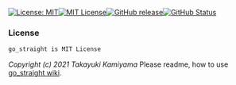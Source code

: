 [![License: MIT](https://img.shields.io/badge/License-MIT-yellow.svg)](https://opensource.org/licenses/MIT)[![MIT License](http://img.shields.io/badge/license-MIT-blue.svg?style=flat)](LICENSE)[![GitHub release](https://img.shields.io/github/release/takkii/go_straight.svg?style=flat)](GitHub)[![GitHub Status](https://img.shields.io/github/last-commit/takkii/go_straight.svg?style=flat)](GitHub)

### License

```markdown
go_straight is MIT License
```

_Copyright (c) 2021 Takayuki Kamiyama_
Please readme, how to use [go_straight wiki](https://github.com/takkii/go_straight/wiki/%E3%81%BE%E3%81%A3%E3%81%99%E3%81%90%E3%81%AE%E4%BB%95%E6%A7%98).
